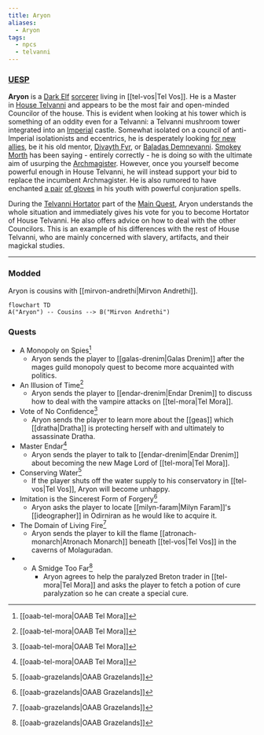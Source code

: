 ```yaml
---
title: Aryon
aliases:
  - Aryon
tags:
  - npcs
  - telvanni
---
```

### [UESP](https://en.uesp.net/wiki/Morrowind:Aryon)
**Aryon** is a [Dark Elf](https://en.uesp.net/wiki/Morrowind:Dark_Elf "Morrowind:Dark Elf") [sorcerer](https://en.uesp.net/wiki/Morrowind:Sorcerer "Morrowind:Sorcerer") living in [[tel-vos|Tel Vos]]. He is a Master in [House Telvanni](https://en.uesp.net/wiki/Morrowind:House_Telvanni "Morrowind:House Telvanni") and appears to be the most fair and open-minded Councilor of the house. This is evident when looking at his tower which is something of an oddity even for a Telvanni: a Telvanni mushroom tower integrated into an [Imperial](https://en.uesp.net/wiki/Morrowind:Imperial "Morrowind:Imperial") castle. Somewhat isolated on a council of anti-Imperial isolationists and eccentrics, he is desperately looking [for new allies](https://en.uesp.net/wiki/Morrowind:Message_from_Master_Aryon "Morrowind:Message from Master Aryon"), be it his old mentor, [Divayth Fyr](https://en.uesp.net/wiki/Morrowind:Divayth_Fyr "Morrowind:Divayth Fyr"), or [Baladas Demnevanni](https://en.uesp.net/wiki/Morrowind:Baladas_Demnevanni_(person) "Morrowind:Baladas Demnevanni (person)"). [Smokey Morth](https://en.uesp.net/wiki/Morrowind:Smokey_Morth "Morrowind:Smokey Morth") has been saying - entirely correctly - he is doing so with the ultimate aim of usurping the [Archmagister](https://en.uesp.net/wiki/Morrowind:Gothren "Morrowind:Gothren"). However, once you yourself become powerful enough in House Telvanni, he will instead support your bid to replace the incumbent Archmagister. He is also rumored to have enchanted [a pair](https://en.uesp.net/wiki/Morrowind:Aryon%27s_Dominator "Morrowind:Aryon's Dominator") [of gloves](https://en.uesp.net/wiki/Morrowind:Aryon%27s_Helper "Morrowind:Aryon's Helper") in his youth with powerful conjuration spells.

During the [Telvanni Hortator](https://en.uesp.net/wiki/Morrowind:Telvanni_Hortator "Morrowind:Telvanni Hortator") part of the [Main Quest](https://en.uesp.net/wiki/Morrowind:Main_Quest "Morrowind:Main Quest"), Aryon understands the whole situation and immediately gives his vote for you to become Hortator of House Telvanni. He also offers advice on how to deal with the other Councilors. This is an example of his differences with the rest of House Telvanni, who are mainly concerned with slavery, artifacts, and their magickal studies.

***
### Modded
Aryon is cousins with [[mirvon-andrethi|Mirvon Andrethi]].

```mermaid
flowchart TD
A("Aryon") -- Cousins --> B("Mirvon Andrethi")
```
### Quests
* A Monopoly on Spies[^1]
	* Aryon sends the player to [[galas-drenim|Galas Drenim]] after the mages guild monopoly quest to become more acquainted with politics.
* An Illusion of Time[^1]
	* Aryon sends the player to [[endar-drenim|Endar Drenim]] to discuss how to deal with the vampire attacks on [[tel-mora|Tel Mora]].
* Vote of No Confidence[^1]
	* Aryon sends the player to learn more about the [[geas]] which [[dratha|Dratha]] is protecting herself with and ultimately to assassinate Dratha.
* Master Endar[^1]
	* Aryon sends the player to talk to [[endar-drenim|Endar Drenim]] about becoming the new Mage Lord of [[tel-mora|Tel Mora]].
* Conserving Water[^2]
	* If the player shuts off the water supply to his conservatory in [[tel-vos|Tel Vos]], Aryon will become unhappy.
* Imitation is the Sincerest Form of Forgery[^2]
	* Aryon asks the player to locate [[milyn-faram|Milyn Faram]]'s [[ideographer]] in Odirniran as he would like to acquire it.
* The Domain of Living Fire[^2]
	* Aryon sends the player to kill the flame [[atronach-monarch|Atronach Monarch]] beneath [[tel-vos|Tel Vos]] in the caverns of Molaguradan.
* * A Smidge Too Far[^2]
	* Aryon agrees to help the paralyzed Breton trader in [[tel-mora|Tel Mora]] and asks the player to fetch a potion of cure paralyzation so he can create a special cure.

[^1]: [[oaab-tel-mora|OAAB Tel Mora]]
[^2]: [[oaab-grazelands|OAAB Grazelands]]